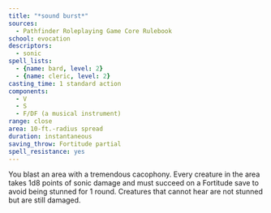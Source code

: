 ```yaml
---
title: "*sound burst*"
sources:
  - Pathfinder Roleplaying Game Core Rulebook
school: evocation
descriptors:
  - sonic
spell_lists:
  - {name: bard, level: 2}
  - {name: cleric, level: 2}
casting_time: 1 standard action
components:
  - V
  - S
  - F/DF (a musical instrument)
range: close
area: 10-ft.-radius spread
duration: instantaneous
saving_throw: Fortitude partial
spell_resistance: yes
---
```


You blast an area with a tremendous cacophony. Every creature in the area takes 1d8 points of sonic damage and must succeed on a Fortitude save to avoid being stunned for 1 round. Creatures that cannot hear are not stunned but are still damaged.


